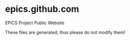 epics.github.com
================

EPiCS Project Public Website

These files are generated, thus please do not modify them!

